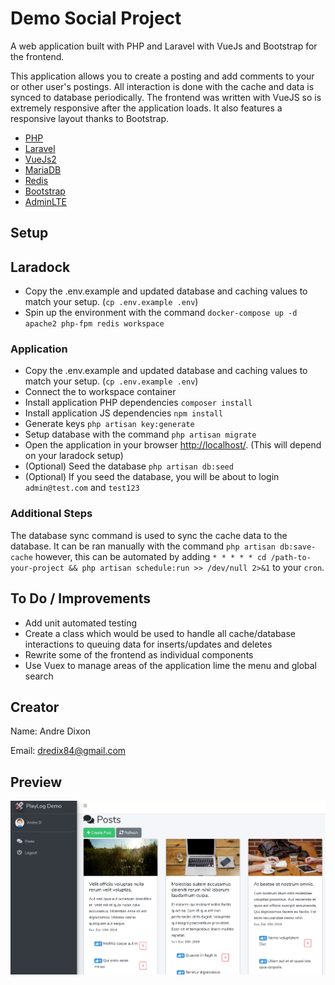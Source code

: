 # Demo Social Project

A web application built with PHP and Laravel with VueJs and Bootstrap for the frontend.

This application allows you to create a posting and add comments to your or other user's postings.
All interaction is done with the cache and data is synced to database periodically. The frontend was written with VueJS so is extremely responsive after the application loads.
It also features a responsive layout thanks to Bootstrap.

-   [PHP](https://www.php.net/)
-   [Laravel](https://laravel.com)
-   [VueJs2](https://vuejs.org/)
-   [MariaDB](https://mariadb.org/)
-   [Redis](https://redis.io/)
-   [Bootstrap](https://getbootstrap.com/)
-   [AdminLTE](https://adminlte.io/)

## Setup

## Laradock

-   Copy the .env.example and updated database and caching values to match your setup. (`cp .env.example .env`)
-   Spin up the environment with the command `docker-compose up -d apache2 php-fpm redis workspace`

### Application

-   Copy the .env.example and updated database and caching values to match your setup. (`cp .env.example .env`)
-   Connect the to workspace container
-   Install application PHP dependencies `composer install`
-   Install application JS dependencies `npm install`
-   Generate keys `php artisan key:generate`
-   Setup database with the command `php artisan migrate`
-   Open the application in your browser [http://localhost/](http://localhost/). (This will depend on your laradock setup)
-   (Optional) Seed the database `php artisan db:seed`
-   (Optional) If you seed the database, you will be about to login `admin@test.com` and `test123`

### Additional Steps

The database sync command is used to sync the cache data to the database. It can be ran manually with the command `php artisan db:save-cache` however, this can be automated by adding `* * * * * cd /path-to-your-project && php artisan schedule:run >> /dev/null 2>&1` to your `cron`.

## To Do / Improvements

-   Add unit automated testing
-   Create a class which would be used to handle all cache/database interactions to queuing data for inserts/updates and deletes
-   Rewrite some of the frontend as individual components
-   Use Vuex to manage areas of the application lime the menu and global search

## Creator

Name: Andre Dixon

Email: dredix84@gmail.com

## Preview

![Drag Racing](public/img/social_app.png)
